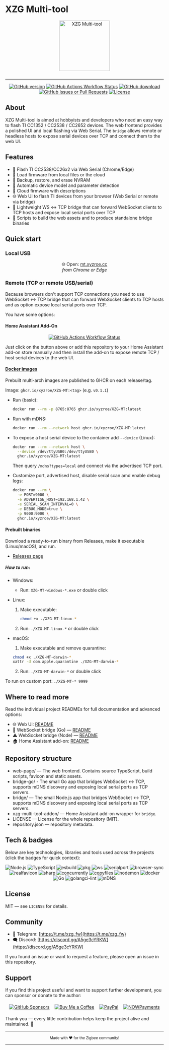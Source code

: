 # XZG Multi-tool

<div align="center">
  <img src="https://mt.xyzroe.cc/fav/favicon.svg" alt="XZG Multi-tool" style="height:160px; margin-bottom:12px;" />
</div>

---

<div align="center"> 
<a href="https://github.com/xyzroe/XZG-MT/releases"><img src="https://img.shields.io/github/release/xyzroe/XZG-MT.svg" alt="GitHub version"></img></a>
<a href="https://github.com/xyzroe/XZG-MT/actions/workflows/build-binaries.yml"><img src="https://img.shields.io/github/actions/workflow/status/xyzroe/XZG-MT/build-binaries.yml" alt="GitHub Actions Workflow Status"></img></a>
<a href="https://github.com/xyzroe/XZG-MT/releases/latest"><img src="https://img.shields.io/github/downloads/xyzroe/XZG-MT/total.svg" alt="GitHub download"></img></a>
<a href="https://github.com/xyzroe/XZG-MT/issues"><img src="https://img.shields.io/github/issues/xyzroe/XZG-MT" alt="GitHub Issues or Pull Requests"></img></a>
<a href="LICENSE"><img src="https://img.shields.io/github/license/xyzroe/XZG-MT.svg" alt="License"></img></a>
</div>

## About

XZG Multi-tool is aimed at hobbyists and developers who need an easy way to flash TI CC1352 / CC2538 / CC2652 devices. The web frontend provides a polished UI and local flashing via Web Serial. The `bridge` allows remote or headless hosts to expose serial devices over TCP and connect them to the web UI.

## Features

- 🔌 Flash TI CC2538/CC26x2 via Web Serial (Chrome/Edge)
- 📂 Load firmware from local files or the cloud
- 💾 Backup, restore, and erase NVRAM
- 🦾 Automatic device model and parameter detection
- 📝 Cloud firmware with descriptions
- 🌐 Web UI to flash TI devices from your browser (Web Serial or remote via bridge)
- 🔌 Lightweight WS ↔ TCP bridge that can forward WebSocket clients to TCP hosts and expose local serial ports over TCP
- 🧰 Scripts to build the web assets and to produce standalone bridge binaries

## Quick start

### Local USB

<div align="center"> 
🌐 Open: <a href="https://mt.xyzroe.cc" target="_blank">mt.xyzroe.cc</a><br>
<i>from Chrome or Edge</i>
</div>

### Remote (TCP or remote USB/serial)

Because browsers don't support TCP connections you need to use WebSocket ↔ TCP bridge that can forward WebSocket clients to TCP hosts and as option expose local serial ports over TCP.

You have some options:

#### Home Assistant Add-On

<div align="center"> 
<a alt="Open your Home Assistant instance and show the add add-on repository dialog with a specific repository URL pre-filled." href="https://my.home-assistant.io/redirect/supervisor_add_addon_repository/?repository_url=https%3A%2F%2Fgithub.com%2Fxyzroe%2FXZG-MT" target="_blank"><img src="https://my.home-assistant.io/badges/supervisor_add_addon_repository.svg" alt="GitHub Actions Workflow Status"></img></a>
</div>
 
Just click on the button above or add this repository to your Home Assistant add-on store manually and then install the add-on to expose remote TCP / host serial devices to the web UI.

#### [Docker images](https://github.com/xyzroe/XZG-MT/pkgs/container/xzg-mt)

Prebuilt multi-arch images are published to GHCR on each release/tag.

Image: `ghcr.io/xyzroe/XZG-MT:<tag>` (e.g. `v0.1.1`)

- Run (basic):

  ```bash
  docker run --rm -p 8765:8765 ghcr.io/xyzroe/XZG-MT:latest
  ```

- Run with mDNS:

  ```bash
  docker run --rm --network host ghcr.io/xyzroe/XZG-MT:latest
  ```

- To expose a host serial device to the container add `--device` (Linux):

  ```bash
  docker run --rm --network host \
    --device /dev/ttyUSB0:/dev/ttyUSB0 \
    ghcr.io/xyzroe/XZG-MT:latest
  ```

  Then query `/mdns?types=local` and connect via the advertised TCP port.

- Customize port, advertised host, disable serial scan amd enable debug logs:

  ```bash
  docker run --rm \
    -e PORT=9000 \
    -e ADVERTISE_HOST=192.168.1.42 \
    -e SERIAL_SCAN_INTERVAL=0 \
    -e DEBUG_MODE=true \
    -p 9000:9000 \
    ghcr.io/xyzroe/XZG-MT:latest
  ```

#### Prebuilt binaries

Download a ready-to-run binary from Releases, make it executable (Linux/macOS), and run.

- [Releases page](https://github.com/xyzroe/XZG-MT/releases)

##### How to run:

- Windows:

  - Run: `XZG-MT-windows-*.exe` or double click

- Linux:

  1. Make executable:
     ```bash
     chmod +x ./XZG-MT-linux-*
     ```
  2. Run: `./XZG-MT-linux-*` or double click

- macOS:

  1. Make executable and remove quarantine:

  ```bash
  chmod +x ./XZG-MT-darwin-*
  xattr -d com.apple.quarantine ./XZG-MT-darwin-*
  ```

  2. Run: `./XZG-MT-darwin-*` or double click

To run on custom port: `./XZG-MT-* 9999`

## Where to read more

Read the individual project READMEs for full documentation and advanced options:

- 🌐 Web UI: [README](web-page/README.md)
- 🚀 WebSocket bridge (Go) — [README](bridge-go/README.md)
- ⚠️ WebSocket bridge (Node) — [README](bridge/README.md)
- 🏠 Home Assistant add-on: [README](xzg-multi-tool-addon/README.md)

## Repository structure

- web-page/ — The web frontend. Contains source TypeScript, build scripts, favicon and static assets.
- bridge-go/ - The small Go app that bridges WebSocket ↔ TCP, supports mDNS discovery and exposing local serial ports as TCP servers.
- bridge/ — The small Node.js app that bridges WebSocket ↔ TCP, supports mDNS discovery and exposing local serial ports as TCP servers.
- xzg-multi-tool-addon/ — Home Assistant add-on wrapper for `bridge`.
- LICENSE — License for the whole repository (MIT).
- repository.json — repository metadata.

## Tech & badges

Below are key technologies, libraries and tools used across the projects (click the badges for quick context):

<div align="center">
  <img src="https://img.shields.io/badge/Node.js-%3E%3D20.18.0-brightgreen" alt="Node.js" />
  <img src="https://img.shields.io/badge/TypeScript-%5E5.5-blue" alt="TypeScript" />
  <img src="https://img.shields.io/badge/esbuild-%3E%3D0.23.0-purple" alt="esbuild" />
  <img src="https://img.shields.io/badge/pkg-for_binaries-lightgrey" alt="pkg" />
  <img src="https://img.shields.io/badge/ws-WebSocket-orange" alt="ws" />
  <img src="https://img.shields.io/badge/serialport-native-red" alt="serialport" />
  <img src="https://img.shields.io/badge/browser--sync-dev_server-blue" alt="browser-sync" />
  <img src="https://img.shields.io/badge/realfavicon-fav_gen-lightblue" alt="realfavicon" />
  <img src="https://img.shields.io/badge/sharp-image_processing-teal" alt="sharp" />
  <img src="https://img.shields.io/badge/concurrently-dev_helpers-grey" alt="concurrently" />
  <img src="https://img.shields.io/badge/copyfiles-static_copy-grey" alt="copyfiles" />
  <img src="https://img.shields.io/badge/nodemon-dev_watch-red" alt="nodemon" />
  <img src="https://img.shields.io/badge/Docker-container-blue" alt="docker" />
  <img src="https://img.shields.io/badge/Go-%3E%3D1.21-cyan" alt="Go" />
  <img src="https://img.shields.io/badge/golangci--lint-linter-brightgreen" alt="golangci-lint" />
  <img src="https://img.shields.io/badge/mDNS-zeroconf-lightgrey" alt="mDNS" />
</div>

## License

MIT — see `LICENSE` for details.

## Community

- 💬 Telegram: [https://t.me/xzg_fw](https://t.me/xzg_fw)
- 🗨️ Discord: [https://discord.gg/A5ge3cYRKW](https://discord.gg/A5ge3cYRKW)

If you found an issue or want to request a feature, please open an issue in this repository.

## Support

If you find this project useful and want to support further development, you can sponsor or donate to the author:

<div align="center">
  <a href="https://github.com/xyzroe" title="GitHub Sponsors"><img alt="GitHub Sponsors" src="https://img.shields.io/github/sponsors/xyzroe" style="margin:6px;"/></a>
  <a href="https://www.buymeacoffee.com/xyzroe" title="Buy Me a Coffee"><img alt="Buy Me a Coffee" src="https://img.shields.io/badge/Buy%20me%20a%20coffee-%23FFDD00.svg?logo=buy-me-a-coffee&logoColor=black" style="margin:6px;"/></a>
  <a href="https://www.paypal.com/paypalme/xyzroe" title="PayPal Me"><img alt="PayPal" src="https://img.shields.io/badge/PayPal-Donate-blue.svg?logo=paypal" style="margin:6px;"/></a>
  <a href="https://nowpayments.io/donation/xyzroe" title="Crypto donation via NOWPayments"><img alt="NOWPayments" src="https://img.shields.io/badge/Crypto-NOWPayments-purple.svg?logo=bitcoin" style="margin:6px;"/></a>
</div>
  
  
Thank you — every little contribution helps keep the project alive and maintained. 🙏

---

<div align="center">
  <sub>Made with <span aria-hidden="true">❤️</span> for the Zigbee community!</sub>
</div>
  
---
